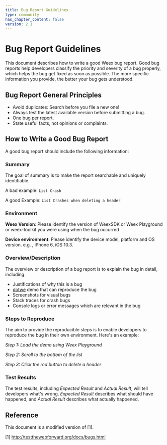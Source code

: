 ```yaml
---
title: Bug Report Guidelines
type: community
has_chapter_content: false
version: 2.1
---
```


# Bug Report Guidelines

This document describes how to write a good Weex bug report. Good bug reports help developers classify the priority and severity of a bug properly, which helps the bug get fixed as soon as possible. The more specific information you provide, the better your bug gets understood.

## Bug Report General Principles

- Avoid duplicates: Search before you file a new one!
- Always test the latest available version before submitting a bug.
- One bug per report.
- State useful facts, not opinions or complaints.

## How to Write a Good Bug Report

A good bug report should include the following information:

### Summary

The goal of summary is to make the report searchable and uniquely identifiable.

A bad example: `List Crash`

A good Example: `List Crashes when deleting a header`

### Environment

**Weex Version**: Please identify the version of WeexSDK or Weex Playground or weex-toolkit you were using when the bug occurred

**Device environment**: Please identify the device model, platform and OS version. e.g. , iPhone 6, iOS 10.3.

### Overview/Description

The overview or description of a bug report is to explain the bug in detail, including:

- Justifications of why this is a bug
- [dotwe](http://dotwe.org/vue/) demo that can reproduce the bug
- Screenshots for visual bugs
- Stack traces for crash bugs
- Console logs or error messages which are relevant in the bug

### Steps to Reproduce

The aim to provide the reproducible steps is to enable developers to reproduce the bug in their own environment. Here's an example:

*Step 1: Load the demo using Weex Playground*

*Step 2: Scroll to the bottom of the list*

*Step 3: Click the red button to delete a header*

### Test Results

The test results, including *Expected Result* and *Actual Result*, will tell developers what's wrong. *Expected Result* describes what should have happened, and *Actual Result* describes what actually happened.

## Reference

This document is a modified version of [1].

 [1] http://testthewebforward.org/docs/bugs.html

